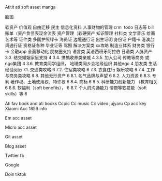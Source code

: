 Atitit ati soft asset manga


脑图 

软资产
价值观
自由迁移
民主
信息化资料
人事财物的管理
crm 
todo 日志等
bill账单（资产负债表现金流表
资产管理（软硬资产
知识管理
社科类
文学音乐
绘画艺术等
证件类
多国护照绿卡
海员证 边境通行证
出生证明 身份证 户籍卡
港澳台湾通行证
资格证各种 毕业证等
驾照
解决方案类
xx攻略
制造业体系
财务类
银行卡
金融app
全面移动化
朋友圈支持
语言类
英语西班牙阿拉伯
日语类
人脉资产
3.3. 结交婚姻家庭支持 4
3.4. 搞搞收养类亲戚 4
3.5. 加入公司 传教等商务 或 ngo集团 4
3.6. 教育类同学组织，
地理类同乡会地缘组织
其他ngo 4
朋友类
生活经验阅历
7.1. 交通类攻略 6
7.2. 住宿类攻略 6
7.3. 衣食住行 娱乐攻略 6
7.4. 工作与商务类攻略 6
8. 其他无形资产 6
8.1. 名气品牌与声望 6
8.2. 人力资源 6
8.3. 专利 著作权、土地使用权、特许权 6
8.4. 商标 6
8.5. 科研能力创新能力 （教育相关 6
8.6. 软福利（soft benefits）， 6
8.7. 个人的沟通能力
情商等软技能（soft skills）等 6
 

Ati fav book and ati books
Ccpic 
Cc music
Cc video  jujyaru
Cp acc key
Xiaomi 
Acc 1859 info 


Em acc asset

Micro acc asset

Git asset

Blog asset

Twttier fb

Google

Doin tiktok

